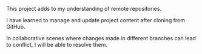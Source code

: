 This project adds to my understanding of remote repositories. 

I have learned to manage and update project content after cloning from GitHub. 

In collaborative scenes where changes made in different branches can lead to conflict, I will be able to resolve them.
